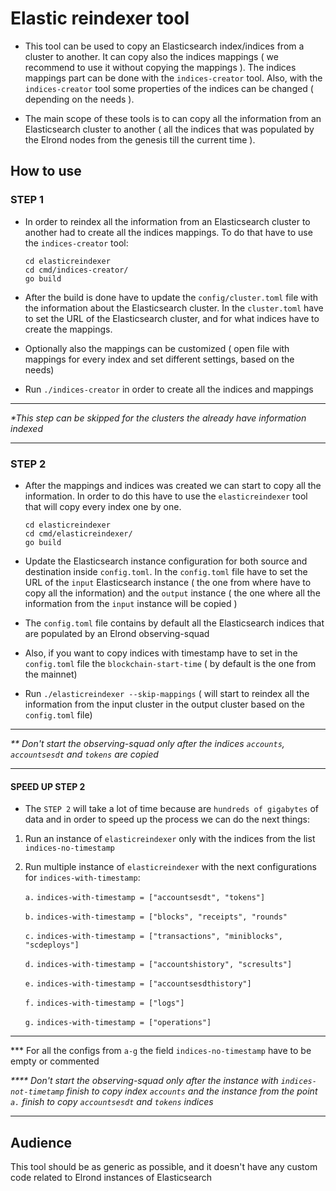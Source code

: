 # Elastic reindexer tool

- This tool can be used to copy an Elasticsearch  index/indices from a cluster to another. It can copy also the indices 
mappings ( we recommend to use it without copying the mappings ). The indices mappings part can be done with the `indices-creator` tool.
Also, with the `indices-creator` tool some properties of the indices can be changed ( depending on the needs ).

- The main scope of these tools is to can copy all the information from an Elasticsearch cluster to another ( all the indices that was
populated by the Elrond nodes from the genesis till the current time ).

## How to use
### STEP 1
- In order to reindex all the information from an Elasticsearch cluster to another had to create all the indices mappings. 
To do that have to use the `indices-creator` tool:

    ```
    cd elasticreindexer
    cd cmd/indices-creator/
    go build 
    ```
  
- After the build is done have to update the `config/cluster.toml` file with the information about the Elasticsearch cluster. In the `cluster.toml` have to set the URL 
of the Elasticsearch cluster, and for what indices have to create the mappings.

- Optionally also the mappings can be customized ( open file with mappings for every index and set different settings, based on the needs)

- Run `./indices-creator` in order to create all the indices and mappings

***

_*This step can be skipped for the clusters the already have information indexed_ 

***

### STEP 2
- After the mappings and indices was created we can start to copy all the information. In order to do this have to use the `elasticreindexer` tool that 
will copy every index one by one.

    ```
    cd elasticreindexer
    cd cmd/elasticreindexer/
    go build 
    ```
- Update the Elasticsearch instance configuration for both source and destination inside `config.toml`. In the `config.toml` file have to set the 
URL of the `input` Elasticsearch instance ( the one from where have to copy all the information) and the `output` instance ( the one where all the information 
from the `input` instance will be copied )
- The `config.toml` file contains by default all the Elasticsearch indices that are populated by an Elrond observing-squad

- Also, if you want to copy indices with timestamp have to set in the `config.toml` file the `blockchain-start-time` ( by default is the one from the mainnet)

- Run `./elasticreindexer --skip-mappings` ( will start to reindex all the information from the input cluster in the output cluster based on the `config.toml` file)

***

_** Don't start the observing-squad only after the indices `accounts`, `accountsesdt` and `tokens` are copied_

***

#### SPEED UP STEP 2
- The `STEP 2` will take a lot of time because are `hundreds of gigabytes` of data and in order to speed up the process we can do the 
next things:

1. Run an instance of `elasticreindexer` only with the indices from the list `indices-no-timestamp`
2. Run multiple instance of `elasticreindexer` with the next configurations for `indices-with-timestamp`:

    `a.` `indices-with-timestamp = ["accountsesdt", "tokens"]`

    `b.` `indices-with-timestamp = ["blocks", "receipts", "rounds"`

    `c.` `indices-with-timestamp = ["transactions", "miniblocks", "scdeploys"]`

    `d.` `indices-with-timestamp = ["accountshistory", "scresults"]`

    `e.` `indices-with-timestamp = ["accountsesdthistory"]`

    `f.` `indices-with-timestamp = ["logs"]`

    `g.` `indices-with-timestamp = ["operations"]`

*** 

*** For all the configs from `a-g` the field `indices-no-timestamp` have to be empty or commented

_**** Don't start the observing-squad only after the instance with `indices-not-timetamp` finish to copy index `accounts`
and the instance from the point `a.` finish to copy `accountsesdt` and `tokens` indices_

***

## Audience

This tool should be as generic as possible, and it doesn't have any custom code related to Elrond instances
of Elasticsearch
